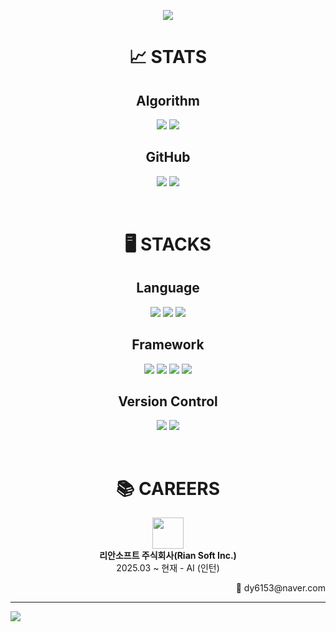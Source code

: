 <p align="center">
  <img src="https://capsule-render.vercel.app/api?type=waving&height=300&color=0:b063dc,100:B62372&text=Code%20Iwan&fontAlignY=47&section=header&reversal=false&textBg=false&fontColor=dcdff5&fontSize=80&animation=twinkling">
</p>

<h1 align="center">📈 STATS</h1>
<h2 align="center">Algorithm</h2>
<p align="center">
  <a href="https://solved.ac/profile/ssafyiwan"><img src="http://mazassumnida.wtf/api/v2/generate_badge?boj=ssafyiwan"></a>
  <a href="https://solved.ac/profile/ssafyiwan"><img src="http://mazandi.herokuapp.com/api?handle=ssafyiwan"></a>
</p>

<h2 align="center">GitHub</h2>
<p align="center">
  <img src="https://github-readme-stats.vercel.app/api?username=codeiwan&show_icons=true&theme=default">
  <img src="https://github-readme-stats.vercel.app/api/top-langs/?username=codeiwan&layout=compact&them=default&langs_count=8">
</p>

<br/>
<h1 align="center">🖥️ STACKS</h1>
<h2 align="center">Language</h2>
<p align="center">
  <a href="https://www.java.com/ko/"><img src="https://img.shields.io/badge/Java-ED8B00?style=for-the-badge&logo=openjdk&logoColor=white"></a>
  <a href="https://www.python.org/"><img src="https://img.shields.io/badge/python-3670A0?style=for-the-badge&logo=python&logoColor=ffdd54"></a>
  <a href="https://developer.mozilla.org/ko/docs/Web/JavaScript"><img src="https://img.shields.io/badge/javascript-black?style=for-the-badge&logo=javascript"></a>
</p>

<h2 align="center">Framework</h2>
<p align="center">
  <a href="https://spring.io/"><img src="https://img.shields.io/badge/Spring-6DB33F?style=for-the-badge&logo=spring&logoColor=white"></a>
  <a href="https://www.djangoproject.com/"><img src="https://img.shields.io/badge/Django-092E20?style=for-the-badge&logo=django&logoColor=green"></a>
  <a href="https://ko.legacy.reactjs.org/"><img src="https://shields.io/badge/react-black?style=for-the-badge&logo=react"></a>
  <a href="https://fastapi.tiangolo.com/ko/"><img src="https://img.shields.io/badge/FastAPI-005571?style=for-the-badge&logo=fastapi"></a>
</p>

<h2 align="center">Version Control</h2>
<p align="center">
  <a href="https://git-scm.com/"><img src="https://img.shields.io/badge/git-F05033?style=for-the-badge&logo=git&logoColor=white"></a>
  <a href="https://github.com/"><img src="https://img.shields.io/badge/github-121011?style=for-the-badge&logo=github&logoColor=white"></a>
</p>

<br/>
<h1 align="center">📚 CAREERS</h1>
<p align="center">
  <a href="https://www.riansoft.io/"><img src="https://github.com/user-attachments/assets/73427193-902d-400f-9bd7-857429716abb" height="50"></a><br/>
  <b>리안소프트 주식회사(Rian Soft Inc.)</b><br/>
  2025.03 ~ 현재 - AI (인턴)
</p>

<div align="right">
  <span>📩 dy6153@naver.com</span></span>
</div>

---
<a href="https://hits.seeyoufarm.com">
  <img src="https://hits.seeyoufarm.com/api/count/incr/badge.svg?url=https%3A%2F%2Fgithub.com%2Fcodeiwan&count_bg=%23C59BDB&title_bg=%23727171&icon=github.svg&icon_color=%23FFFFFF&title=hits&edge_flat=false">
</a>

<!--
<p align="center">
  <a href=""><img src=""></a>
  <a href=""><img src=""></a>
</p>
-->

<!--
## Hi there 👋

**codeiwan/codeiwan** is a ✨ _special_ ✨ repository because its `README.md` (this file) appears on your GitHub profile.

Here are some ideas to get you started:

- 🔭 I’m currently working on ...
- 🌱 I’m currently learning ...
- 👯 I’m looking to collaborate on ...
- 🤔 I’m looking for help with ...
- 💬 Ask me about ...
- 📫 How to reach me: ...
- 😄 Pronouns: ...
- ⚡ Fun fact: ...
-->
